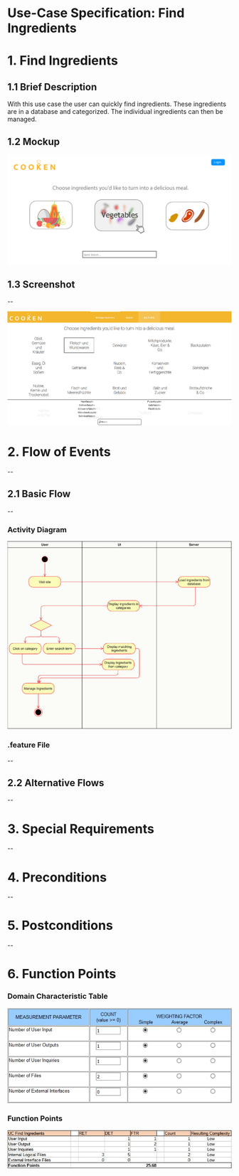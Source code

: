 # Use-Case Specification: Find Ingredients

# 1. Find Ingredients

## 1.1 Brief Description

With this use case the user can quickly find ingredients. These ingredients are in a database and categorized. The individual ingredients can then be managed.

## 1.2 Mockup
![Find Ingredients](mockup.png)

## 1.3 Screenshot
--

![Find Ingredients](screenshot.PNG)

# 2. Flow of Events
--

## 2.1 Basic Flow
--

### Activity Diagram
![activity-diagram](activity-diagram.jpg)

### .feature File
--

## 2.2 Alternative Flows
--

# 3. Special Requirements
--

# 4. Preconditions
--

# 5. Postconditions
--

# 6. Function Points

### Domain Characteristic Table

![domain_characteristic_table](domain_characteristic_table.jpg)

### Function Points

![function_points](function_points.jpg)
